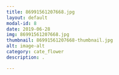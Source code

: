 ```yaml
---
title: 86991561207668.jpg
layout: default
modal-id: 8
date: 2019-06-28
img: 86991561207668.jpg
thumbnail: 86991561207668-thumbnail.jpg
alt: image-alt
category: cate_flower
description: .

---
```

